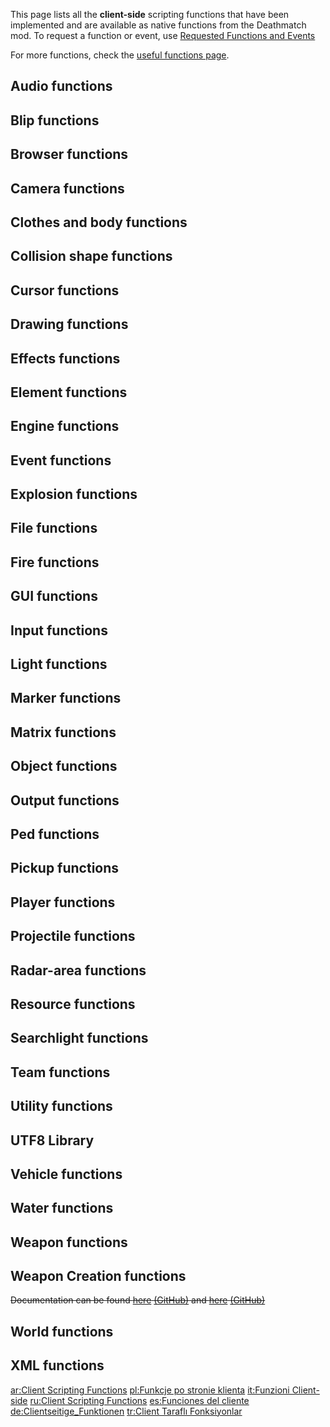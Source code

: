 <pageclass class="client"></pageclass> This page lists all the **client-side** scripting functions that have been implemented and are available as native functions from the Deathmatch mod. To request a function or event, use [Requested Functions and Events](/docs/requested_functions_and_events.md "wikilink")

For more functions, check the [useful functions page](/docs/useful_functions.md "wikilink").

Audio functions
---------------

Blip functions
--------------

Browser functions
-----------------

Camera functions
----------------

Clothes and body functions
--------------------------

Collision shape functions
-------------------------

Cursor functions
----------------

Drawing functions
-----------------

Effects functions
-----------------

Element functions
-----------------

Engine functions
----------------

Event functions
---------------

Explosion functions
-------------------

File functions
--------------

Fire functions
--------------

GUI functions
-------------

Input functions
---------------

Light functions
---------------

Marker functions
----------------

Matrix functions
----------------

Object functions
----------------

Output functions
----------------

Ped functions
-------------

Pickup functions
----------------

Player functions
----------------

Projectile functions
--------------------

Radar-area functions
--------------------

Resource functions
------------------

Searchlight functions
---------------------

Team functions
--------------

Utility functions
-----------------

UTF8 Library
------------

Vehicle functions
-----------------

Water functions
---------------

Weapon functions
----------------

Weapon Creation functions
-------------------------

~~Documentation can be found [here](http://code.google.com/p/mtasa-blue/source/detail?r=4555) [(GitHub)](https://github.com/multitheftauto/mtasa-blue/commit/c0ac461867e24fe5fc471fe373ec6212e8736c01) and [here](http://code.google.com/p/mtasa-blue/source/detail?r=4557) [(GitHub)](https://github.com/multitheftauto/mtasa-blue/commit/9c2464b5e0c7d0f2915a9b46273832cd950af48e)~~

World functions
---------------

XML functions
-------------

[ar:Client Scripting Functions](/docs/ar:client_scripting_functions.md "wikilink") [pl:Funkcje po stronie klienta](/docs/pl:funkcje_po_stronie_klienta.md "wikilink") [it:Funzioni Client-side](/docs/it:funzioni_client-side.md "wikilink") [ru:Client Scripting Functions](/docs/ru:client_scripting_functions.md "wikilink") [es:Funciones del cliente](/docs/es:funciones_del_cliente.md "wikilink") [de:Clientseitige\_Funktionen](/docs/de:clientseitige_funktionen.md "wikilink") [tr:Client Taraflı Fonksiyonlar](/docs/tr:client_taraflı_fonksiyonlar.md "wikilink")
